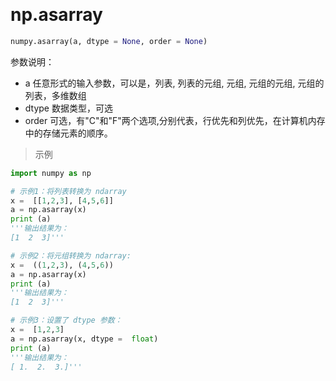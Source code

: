 
&emsp;
# np.asarray
```python
numpy.asarray(a, dtype = None, order = None)
```
参数说明：

- a	任意形式的输入参数，可以是，列表, 列表的元组, 元组, 元组的元组, 元组的列表，多维数组
- dtype	数据类型，可选
- order	可选，有"C"和"F"两个选项,分别代表，行优先和列优先，在计算机内存中的存储元素的顺序。

>示例
```python
import numpy as np 

# 示例1：将列表转换为 ndarray
x =  [[1,2,3], [4,5,6]] 
a = np.asarray(x)  
print (a)
'''输出结果为：
[1  2  3]'''

# 示例2：将元组转换为 ndarray:
x =  ((1,2,3), (4,5,6)) 
a = np.asarray(x)  
print (a)
'''输出结果为：
[1  2  3]'''

# 示例3：设置了 dtype 参数：
x =  [1,2,3] 
a = np.asarray(x, dtype =  float)  
print (a)
'''输出结果为：
[ 1.  2.  3.]'''
```
